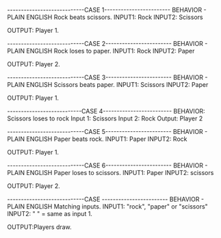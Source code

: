 


----------------------------CASE 1------------------------
BEHAVIOR - PLAIN ENGLISH
Rock beats scissors.
INPUT1: Rock
INPUT2: Scissors

OUTPUT: Player 1.

----------------------------CASE 2------------------------
BEHAVIOR - PLAIN ENGLISH
Rock loses to paper.
INPUT1: Rock
INPUT2: Paper

OUTPUT: Player 2.


----------------------------CASE 3------------------------
BEHAVIOR - PLAIN ENGLISH
Scissors beats paper.
INPUT1: Scissors
INPUT2: Paper

OUTPUT: Player 1.

---------------------------CASE 4-------------------------
BEHAVIOR:
Scissors loses to rock
Input 1:  Scissors
Input 2:  Rock
Output:  Player 2


----------------------------CASE 5------------------------
BEHAVIOR - PLAIN ENGLISH
Paper beats rock.
INPUT1: Paper
INPUT2: Rock

OUTPUT: Player 1.

----------------------------CASE 6------------------------
BEHAVIOR - PLAIN ENGLISH
Paper loses to scissors.
INPUT1: Paper
INPUT2: scissors

OUTPUT: Player 2.

----------------------------CASE ------------------------
BEHAVIOR - PLAIN ENGLISH
Matching inputs.
INPUT1: "rock", "paper" or "scissors"
INPUT2: " " = same as input 1.

OUTPUT:Players draw.
